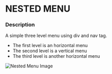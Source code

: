 # NESTED MENU

### Description

A simple three level menu using div and nav tag.

* The first level is an horizontal menu
* The second level is a vertical menu
* The third level is another horizontal menu


![Nested Menu Image](img/nested_menu.png)
